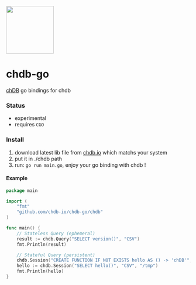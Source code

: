 <a href="https://chdb.io/" target="_blank">
  <img src="https://avatars.githubusercontent.com/u/132536224" width=130 />
</a>

# chdb-go
[chDB](https://github.com/auxten/chdb) go bindings for chdb

### Status
- experimental
- requires `CGO` 

### Install
1. download latest lib file from [chdb.io](https://github.com/chdb-io/chdb/releases/) which matchs your system
2. put it in ./chdb path
3. run: `go run main.go`, enjoy your go binding with chdb !

#### Example
```go
package main

import (
    "fmt"
    "github.com/chdb-io/chdb-go/chdb"
)

func main() {
    // Stateless Query (ephemeral)
    result := chdb.Query("SELECT version()", "CSV")
    fmt.Println(result)

    // Stateful Query (persistent)
    chdb.Session("CREATE FUNCTION IF NOT EXISTS hello AS () -> 'chDB'", "CSV", "/tmp")
    hello := chdb.Session("SELECT hello()", "CSV", "/tmp")
    fmt.Println(hello)
}
```

<br>
